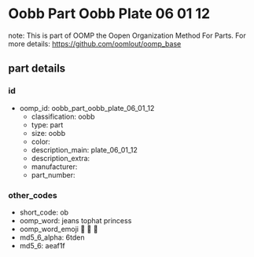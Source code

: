 # Oobb Part Oobb Plate 06 01 12  

note: This is part of OOMP the Oopen Organization Method For Parts. For more details: https://github.com/oomlout/oomp_base

##  part details





### id
* oomp_id: oobb_part_oobb_plate_06_01_12
  * classification: oobb
  * type: part
  * size: oobb
  * color: 
  * description_main: plate_06_01_12
  * description_extra: 
  * manufacturer: 
  * part_number: 

### other_codes
* short_code: ob
* oomp_word: jeans tophat princess
* oomp_word_emoji :jeans: :tophat: :princess:
* md5_6_alpha: 6tden
* md5_6: aeaf1f